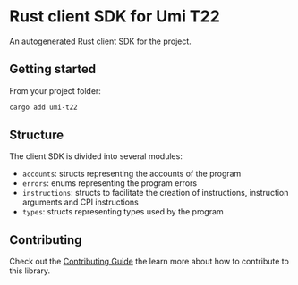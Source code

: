 # Rust client SDK for Umi T22

An autogenerated Rust client SDK for the project.

## Getting started

From your project folder:

```bash
cargo add umi-t22
```

## Structure

The client SDK is divided into several modules:

- `accounts`: structs representing the accounts of the program
- `errors`: enums representing the program errors
- `instructions`: structs to facilitate the creation of instructions, instruction arguments and CPI instructions
- `types`: structs representing types used by the program

## Contributing

Check out the [Contributing Guide](./CONTRIBUTING.md) the learn more about how to contribute to this library.
